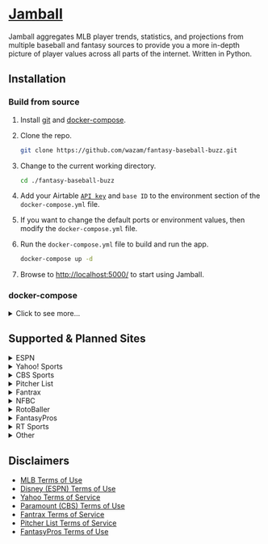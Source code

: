 # [Jamball](https://github.com/wazam/fantasy-baseball-buzz)

Jamball aggregates MLB player trends, statistics, and projections from multiple baseball and fantasy sources to provide you a more in-depth picture of player values across all parts of the internet. Written in Python.

## Installation

### Build from source

1. Install [git](https://git-scm.com/downloads) and [docker-compose](https://docs.docker.com/compose/install/).
2. Clone the repo.

    ```sh
    git clone https://github.com/wazam/fantasy-baseball-buzz.git
    ```

3. Change to the current working directory.

    ```sh
    cd ./fantasy-baseball-buzz
    ```

4. Add your Airtable [`API key`](https://airtable.com/create/apikey) and `base ID` to the environment section of the `docker-compose.yml` file.
5. If you want to change the default ports or environment values, then modify the `docker-compose.yml` file.
6. Run the `docker-compose.yml` file to build and run the app.

    ```sh
    docker-compose up -d
    ```

7. Browse to <http://localhost:5000/> to start using Jamball.

### docker-compose

<details><summary>Click to see more...</summary>

```sh
---
version: "3"
services:
  app:
    image: ghcr.io/wazam/fantasy-baseball-buzz:main
    container_name: fantasy-baseball-buzz
    ports:
      - "5000:5000"
    environment:
      - TZ=America/New_York
      - AIRTABLE_API_KEY={{YOUR_VALUE}}
      - AIRTABLE_BASE_ID={{YOUR_VALUE}}
```

</details>

## Supported & Planned Sites

<details><summary>ESPN</summary>

- [❌ % Rostered](https://fantasy.espn.com/baseball/playerrater)
  - [❌ 1 Day Change in % Rostered](https://fantasy.espn.com/baseball/addeddropped)
  - [✅ 7 Day Change in % Rostered](https://fantasy.espn.com/baseball/addeddropped)
- [❌ ADP](https://fantasy.espn.com/baseball/livedraftresults)
  - [❌ 1 Day Change in ADP](https://fantasy.espn.com/baseball/livedraftresults)
  - [❌ 7 Day Change in ADP](https://fantasy.espn.com/baseball/livedraftresults)
- [❌ Player Ratings](https://fantasy.espn.com/baseball/playerrater)
- [❌ Point Leaders](https://fantasy.espn.com/baseball/leaders?statSplit=currSeason&scoringPeriodId=0)
  - [❌ 7 Day Point Leaders](https://fantasy.espn.com/baseball/leaders?statSplit=currSeason&scoringPeriodId=0)
- [❌ Undroppables](https://fantasy.espn.com/baseball/players/undroppables)
- [❌ Closer Chart](https://www.espn.com/fantasy/baseball/flb/story?page=REcloserorgchart)
- [❌ ROS Points Rankings](https://www.espn.com/fantasy/baseball/story/_/id/33199412)
  - [❌ 7 Day Change in Rank](https://www.espn.com/fantasy/baseball/story/_/id/33199412)
  - [❌ ROS Points Position Rankings](https://www.espn.com/fantasy/baseball/story/_/id/33199412)
- [❌ ROS Category/Rotisserie Rankings](https://www.espn.com/fantasy/baseball/story/_/id/33208450)
- [❌ Daily Matchup Rankings](https://www.google.com/search?q=intitle:%22Fantasy+baseball+pitcher+rankings,+lineup+advice+for%22+intitle:%22Fantasy+baseball+pitcher+rankings,+lineup+advice+for%22+site:www.espn.com&tbs=sbd:1,qdr:m&tbm=nws&filter=0)

</details><details><summary>Yahoo! Sports</summary>

- [❌ % Rostered](https://baseball.fantasysports.yahoo.com/b1/148799/players)
  - [❌ 1 Day Change in % Rostered](https://baseball.fantasysports.yahoo.com/b1/buzzindex)
  - [❌ 7 Day Change in % Rostered](https://baseball.fantasysports.yahoo.com/b1/buzzindex)
- [✅ 1 Day Change in Roster Adds/Drops](https://baseball.fantasysports.yahoo.com/b1/buzzindex)
  - [✅ 7 Day Change in Roster Adds/Drops](https://baseball.fantasysports.yahoo.com/b1/buzzindex)
- [❌ Can't Cut](https://baseball.fantasysports.yahoo.com/b1/148799/cantcutlist)
- [❌ Who's Hot](https://baseball.fantasysports.yahoo.com/b1/whoshot)
- [❌ H2H MVPs](https://baseball.fantasysports.yahoo.com/b1/keystosuccess?st=head)
- [❌ Roto MVPs](https://baseball.fantasysports.yahoo.com/b1/keystosuccess?st=roto)
- [❌ Point Leader Rankings](https://baseball.fantasysports.yahoo.com/b1/148799/players)
  - [❌ 7 Day Rankings](https://baseball.fantasysports.yahoo.com/b1/148799/players?&sort=AR&sdir=1&status=ALL&pos=B&stat1=S_L7&jsenabled=1)
  - [❌ 14 Day Rankings](https://baseball.fantasysports.yahoo.com/b1/148799/players?&sort=AR&sdir=1&status=ALL&pos=B&stat1=S_L14&jsenabled=1)
  - [❌ 30 Day Rankings](https://baseball.fantasysports.yahoo.com/b1/148799/players?&sort=AR&sdir=1&status=ALL&pos=B&stat1=S_L30&jsenabled=1)
  - [❌ Pre-Season Rankings](https://baseball.fantasysports.yahoo.com/b1/148799/players?status=A&pos=B&cut_type=33&stat1=S_S_2022&myteam=0&sort=OR&sdir=1&pspid=782201687&activity=players_sort_click)

</details><details><summary>CBS Sports</summary>

- [❌ % Rostered](https://www.cbssports.com/search/baseball/players/)
  - [❌ 1 Day Change in % Rostered](https://www.cbssports.com/fantasy/baseball/trends/added/all/)
  - [✅ 7 Day Change in % Rostered](https://www.cbssports.com/fantasy/baseball/trends/added/all/)
- [❌ % Started](https://www.cbssports.com/search/baseball/players/)
- [❌ Position Ranking](https://www.cbssports.com/search/baseball/players/)
- [✅ Most Viewed](https://www.cbssports.com/fantasy/baseball/trends/viewed/all/)
- [✅ Most Traded](https://www.cbssports.com/fantasy/baseball/trends/traded/all/)
- [❌ Point Leader Rankings](https://www.cbssports.com/fantasy/baseball/stats/)
  - [❌ 7 Day Rankings](https://www.cbssports.com/fantasy/baseball/stats/U/2022/7d/stats/)
  - [❌ 14 Day Rankings](https://www.cbssports.com/fantasy/baseball/stats/U/2022/14d/stats/)
  - [❌ 28 Day Rankings](https://www.cbssports.com/fantasy/baseball/stats/U/2022/28d/stats/)
- [❌ ROS H2H Rankings](https://www.cbssports.com/fantasy/baseball/rankings/h2h/C/)
- [❌ ROS Roto Rankings](https://www.cbssports.com/fantasy/baseball/rankings/roto/C/)
- [❌ H2H ADP](https://www.cbssports.com/fantasy/baseball/draft/averages/)
- [❌ Roto ADP](https://www.cbssports.com/fantasy/baseball/draft/averages/both/roto/all/)

</details><details><summary>Pitcher List</summary>

- [✅ ROS Starting Pitcher Rankings](https://www.pitcherlist.com/category/fantasy/the-list/)
  - [✅ 7 Day Change in Rank](https://www.pitcherlist.com/category/fantasy/the-list/)
- [✅ ROS Batter Rankings](https://www.pitcherlist.com/category/fantasy/hitter-list/)
  - [✅ 7 Day Change in Rank](https://www.pitcherlist.com/category/fantasy/hitter-list/)
- [✅ ROS Closing Pitcher Rankings](https://www.pitcherlist.com/category/fantasy/closing-time/)
  - [✅ 7 Day Change in Rank](https://www.pitcherlist.com/category/fantasy/closing-time/)
- [✅ ROS Relief Pitcher Rankings](https://www.pitcherlist.com/category/fantasy/the-hold-up/)
  - [✅ 7 Day Change in Rank](https://www.pitcherlist.com/category/fantasy/the-hold-up/)
- [✅ 7 Day Starting Pitcher Matchup Rankings](https://www.pitcherlist.com/category/fantasy/sit-or-start/)
- [✅ 7 Day 2-Start Pitcher Matchup Rankings](https://www.pitcherlist.com/category/fantasy/two-start-pitchers/)
- [✅ 2 Day Streaming Pitcher Matchup Rankings](https://www.pitcherlist.com/category/fantasy/sp-streamers/)
- [❌ Daily Player Projections](https://www.pitcherlist.com/category/dfs-betting/betting-picks/)
- [❌ Daily Player Projections](https://www.pitcherlist.com/category/fantasy/dfs/)
- [❌ Category Power Rankings](https://www.pitcherlist.com/category/fantasy/category-power-rankings/)
- [❌ Add/Drop Recommendations](https://www.pitcherlist.com/category/fantasy/buy-sell/)

</details><details><summary>Fantrax</summary>

- [❌ % Rostered](https://www.fantrax.com/login)
  - ❌ 1 Day Change in % Rostered
  - ❌ 7 Day Change in % Rostered
- ❌ % Started
  - ❌ 1 Day Change in % Rostered
  - ❌ 7 Day Change in % Rostered
- ❌ ADP
- ❌ Position Ranking
  - ❌ 7 Day Rankings
  - ❌ 14 Day Rankings
  - ❌ 30 Day Rankings
  - ❌ 60 Day Rankings
- ❌ Point Leader Rankings
  - ❌ 7 Day Rankings
  - ❌ 14 Day Rankings
  - ❌ 30 Day Rankings
  - ❌ 60 Day Rankings

</details><details><summary>NFBC</summary>

- [❌ % Rostered](https://nfc.shgn.com/players/baseball)
  - [❌ 1 Day Change in % Rostered](https://nfc.shgn.com/players/baseball)
  - [❌ 7 Day Change in % Rostered](https://nfc.shgn.com/players/baseball)
- [❌ % Started](https://nfc.shgn.com/players/baseball)
  - [❌ 1 Day Change in % Rostered](https://nfc.shgn.com/players/baseball)
  - [❌ 7 Day Change in % Rostered](https://nfc.shgn.com/players/baseball)
- [❌ Point Leader Rankings](https://nfc.shgn.com/players/baseball)
  - [❌ 7 Day Rankings](https://nfc.shgn.com/players/baseball)
  - [❌ 14 Day Rankings](https://nfc.shgn.com/players/baseball)
  - [❌ 30 Day Rankings](https://nfc.shgn.com/players/baseball)
- [❌ ADP](https://nfc.shgn.com/adp/baseball)

</details><details><summary>RotoBaller</summary>

- [❌ 7 Day Starting Pitcher Matchup Rankings](https://www.rotoballer.com/tag/mlb-start-sit-series-for-fantasy-baseball)
- [❌ 7 Day 2-Start Pitcher Matchup Rankings](https://www.rotoballer.com/?s=%22Two-Start%20Pitcher%20Streamers%20for%20Fantasy%20Baseball%20-%20Week%22)
- [❌ 7 Day Streaming Hitter Recommendations](https://www.rotoballer.com/?s=%22Top%20Hitter%20Streamers%20and%20Starts%20for%20Fantasy%20Baseball%20-%20Week%22)
- [❌ Waiver Wire Rankings](https://www.rotoballer.com/fantasy-baseball-rankings/440514?pa=left#!/waiver-wire?league=Overall&page=1&perPage=100)
- [❌ Starting Pitcher Pickups](https://www.rotoballer.com/?s=%22Starting%20Pitcher%20Waiver%20Wire%20Pickups%20for%20Fantasy%20Baseball%20Week%22)
- [❌ Points Pitcher Pickups](https://www.rotoballer.com/?s=%22Points%20League%20Pitchers:%20Waiver%20Wire%20Pickups%20-%20Week%22)
- [❌ Points Hitter Pickups](https://www.rotoballer.com/?s=%22Points%20League%20Hitters:%20Waiver%20Wire%20Pickups%20-%20Week%22)

</details><details><summary>FantasyPros</summary>

- [❌ ROS Rankings](https://www.fantasypros.com/mlb/rankings/ros-overall.php)
- [❌ Current Rankings](https://www.fantasypros.com/mlb/rankings/overall.php)
- [❌ ADP Rankings](https://www.fantasypros.com/mlb/adp/overall.php)
- [❌ Streaming Pitcher Matchup Rankings](https://www.fantasypros.com/mlb/streaming-pitchers.php)
- [❌ Two Start Pitcher Matchup Rankings](https://www.fantasypros.com/mlb/two-start-pitchers.php)
- [❌ Stats](https://www.fantasypros.com/mlb/stats/hitters.php)
- [❌ Projections](https://www.fantasypros.com/mlb/projections/ros-hitters.php)
- [❌ Zeile Consensus Projections](https://www.fantasypros.com/mlb/projections/hitters.php)

</details><details><summary>RT Sports</summary>

- [❌ Points ADP](https://rtsports.com/baseball/baseball-rankings.php?RULES=11&)
- [❌ Roto ADP](https://rtsports.com/baseball/baseball-rankings.php?RULES=11&)

</details><details><summary>Other</summary>

- [❌ Swish Analytics Next 24 Hours DraftKings Most Points](https://swishanalytics.com/optimus/mlb/fanduel-draftkings-live-scoring)
- [❌ FantasyData ROS Rankings](https://fantasydata.com/mlb/fantasy-baseball-rankings)
- [❌ RotoGrinders Past 7 Days FanDuel Most Points](https://rotogrinders.com/game-stats/mlb-hitter?site=fanduel&range=1week)
- [❌ SP Streamer Next 3 Days Pitcher Streamers](https://spstreamer.com/streamer-central/)
- [❌ Vegas Insider Bettings Odds](https://www.vegasinsider.com/mlb/odds/las-vegas/)
- [❌ BettingPros Betting Odds](https://www.bettingpros.com/mlb/odds/moneyline/)
- [❌ MLB Baseball Savant](https://baseballsavant.mlb.com/)
- [❌ FanGraphs](https://www.fangraphs.com/projections.aspx?pos=all&stats=bat&type=rzips)
- [❌ RotoWire](https://www.rotowire.com/daily/mlb/)
- [❌ RotoChamp](https://rotochamp.com/baseball/PlayerRankings.aspx?Position=AllPlayers)
- [❌ Mr. Cheatsheet](https://mrcheatsheet.com/)
- [❌ Clay Davenport](http://claydavenport.com/projections/PROJHOME.shtml)
- [❌ Baseball-Reference](https://www.baseball-reference.com/)
- [❌ Draft Buddy Projections](https://www.draftbuddy.com/baseball/projections.php)
- [❌ Razzball Rankings](https://razzball.com/2022-fantasy-baseball-rankings/)
- [❌ MLB Pipeline's Prospect Rankings](https://www.mlb.com/prospects/top100/)
- [❌ Baseball America Rankings](https://www.baseballamerica.com/rankings/)
- [✅ MLB Players List](https://www.mlb.com/players)
- [❌ MiLB Trending Players](https://www.milb.com/players)

</details>

## Disclaimers

- [MLB Terms of Use](https://www.mlb.com/official-information/terms-of-use)
- [Disney (ESPN) Terms of Use](https://disneytermsofuse.com/english/)
- [Yahoo Terms of Service](https://legal.yahoo.com/us/en/yahoo/terms/otos/index.html)
- [Paramount (CBS) Terms of Use](https://www.viacomcbs.legal/us/en/cbsi/terms-of-use)
- [Fantrax Terms of Service](https://www.fantrax.com/terms-of-service)
- [Pitcher List Terms of Service](https://www.pitcherlist.com/terms-of-service/)
- [FantasyPros Terms of Use](https://www.fantasypros.com/about/legal/)
